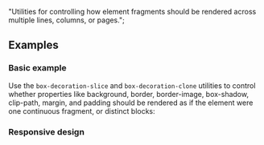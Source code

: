 "Utilities for controlling how element fragments should be rendered across multiple lines, columns, or pages.";

## Examples

### Basic example

Use the `box-decoration-slice` and `box-decoration-clone` utilities to control whether properties like background, border, border-image, box-shadow, clip-path, margin, and padding should be rendered as if the element were one continuous fragment, or distinct blocks:

### Responsive design